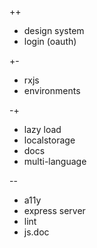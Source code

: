 ++
- design system
- login (oauth)

+-
- rxjs
- environments

-+
- lazy load
- localstorage
- docs
- multi-language

--
- a11y
- express server
- lint
- js.doc
